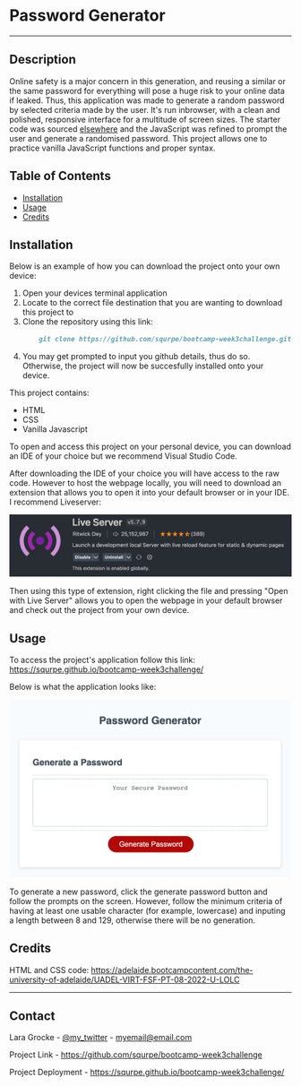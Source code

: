 # Password Generator
---

## Description

Online safety is a major concern in this generation, and reusing a similar or the same password for everything will pose a huge risk to your online data if leaked. Thus, this application was made to generate a random password by selected criteria made by the user. It's run inbrowser, with a clean and polished, responsive interface for a multitude of screen sizes. The starter code was sourced [elsewhere](#credits) and the JavaScript was refined to prompt the user and generate a randomised password. This project allows one to practice vanilla JavaScript functions and proper syntax. 

## Table of Contents

- [Installation](#installation)
- [Usage](#usage)
- [Credits](#credits)

## Installation

Below is an example of how you can download the project onto your own device:

1. Open your devices terminal application
2. Locate to the correct file destination that you are wanting to download this project to
3. Clone the repository using this link: 
    ```md
        git clone https://github.com/squrpe/bootcamp-week3challenge.git
    ```
4. You may get prompted to input you github details, thus do so. Otherwise, the project will now be succesfully installed onto your device.

This project contains:
- HTML
- CSS
- Vanilla Javascript

To open and access this project on your personal device, you can download an IDE of your choice but we recommend Visual Studio Code.

After downloading the IDE of your choice you will have access to the raw code. However to host the webpage locally, you will need to download an extension that allows you to open it into your default browser or in your IDE. I recommend Liveserver:

![Live Server Image](liveserver.png)

Then using this type of extension, right clicking the file and pressing "Open with Live Server" allows you to open the webpage in your default browser and check out the project from your own device.

## Usage

To access the project's application follow this link: https://squrpe.github.io/bootcamp-week3challenge/

Below is what the application looks like:

![Project Image](pwimg.png)

To generate a new password, click the generate password button and follow the prompts on the screen. However, follow the minimum criteria of having at least one usable character (for example, lowercase) and inputing a length between 8 and 129, otherwise there will be no generation. 

## Credits

HTML and CSS code: https://adelaide.bootcampcontent.com/the-university-of-adelaide/UADEL-VIRT-FSF-PT-08-2022-U-LOLC

---

## Contact

Lara Grocke - [@my_twitter](twitter.com) - [myemail@email.com](gmail.com)

Project Link - https://github.com/squrpe/bootcamp-week3challenge

Project Deployment - https://squrpe.github.io/bootcamp-week3challenge/
